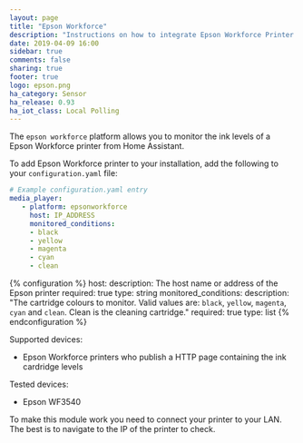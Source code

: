 ```yaml
---
layout: page
title: "Epson Workforce"
description: "Instructions on how to integrate Epson Workforce Printer into Home Assistant."
date: 2019-04-09 16:00
sidebar: true
comments: false
sharing: true
footer: true
logo: epson.png
ha_category: Sensor
ha_release: 0.93
ha_iot_class: Local Polling
---
```


The `epson workforce` platform allows you to monitor the ink levels of a Epson Workforce printer from Home
Assistant.

To add Epson Workforce printer to your installation,
add the following to your `configuration.yaml` file:

```yaml
# Example configuration.yaml entry
media_player:
   - platform: epsonworkforce
     host: IP_ADDRESS
     monitored_conditions:
     - black
     - yellow
     - magenta
     - cyan
     - clean   
```

{% configuration %}
host:
  description: The host name or address of the Epson printer
  required: true
  type: string
monitored_conditions:
  description: "The cartridge colours to monitor. Valid values are: `black`, `yellow`, `magenta`, `cyan` and `clean`. Clean is the cleaning cartridge."
  required: true
  type: list 
{% endconfiguration %}

Supported devices:
- Epson Workforce printers who publish a HTTP page containing the ink cardridge levels

Tested devices:
- Epson WF3540

To make this module work you need to connect your printer to your LAN.
The best is to navigate to the IP of the printer to check.
